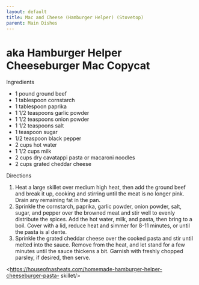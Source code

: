 ```yaml
---
layout: default
title: Mac and Cheese (Hamburger Helper) (Stovetop)
parent: Main Dishes
---
```


# aka Hamburger Helper Cheeseburger Mac Copycat

Ingredients
  * 1 pound ground beef
  * 1 tablespoon cornstarch
  * 1 tablespoon paprika
  * 1 1/2 teaspoons garlic powder
  * 1 1/2 teaspoons onion powder
  * 1 1/2 teaspoons salt
  * 1 teaspoon sugar
  * 1/2 teaspoon black pepper
  * 2 cups hot water
  * 1 1/2 cups milk
  * 2 cups dry cavatappi pasta or macaroni noodles
  * 2 cups grated cheddar cheese

Directions
  1. Heat a large skillet over medium high heat, then add the ground beef and break it up, cooking and stirring until the meat is no longer pink. Drain any remaining fat in the pan.
  2. Sprinkle the cornstarch, paprika, garlic powder, onion powder, salt, sugar, and pepper over the browned meat and stir well to evenly distribute the spices. Add the hot water, milk, and pasta, then bring to a boil. Cover with a lid, reduce heat and simmer for 8-11 minutes, or until the pasta is al dente.
  3. Sprinkle the grated cheddar cheese over the cooked pasta and stir until melted into the sauce. Remove from the heat, and let stand for a few minutes until the sauce thickens a bit. Garnish with freshly chopped parsley, if desired, then serve.

<https://houseofnasheats.com/homemade-hamburger-helper-cheeseburger-pasta-
skillet/>


